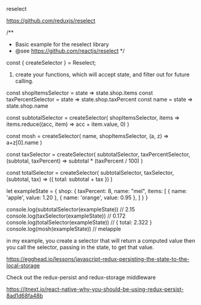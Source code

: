 reselect

https://github.com/reduxjs/reselect

/**
 * Basic example for the reselect library
 * @see https://github.com/reactjs/reselect
 */

const {
  createSelector
} = Reselect;

1. create your functions, which will accept state, and filter out for future calling.

const shopItemsSelector = state => state.shop.items
const taxPercentSelector = state => state.shop.taxPercent
const name = state => state.shop.name

const subtotalSelector = createSelector(
  shopItemsSelector,
  items => items.reduce((acc, item) => acc + item.value, 0)
)

const mosh = createSelector(
  name, 
  shopItemsSelector, 
  (a, z) => a+z[0].name
)

const taxSelector = createSelector(
  subtotalSelector,
  taxPercentSelector,
  (subtotal, taxPercent) => subtotal * (taxPercent / 100)
)

const totalSelector = createSelector(
  subtotalSelector,
  taxSelector,
  (subtotal, tax) => ({ total: subtotal + tax })
)

let exampleState = {
  shop: {
    taxPercent: 8,
    name: "mel",
    items: [
      { name: 'apple', value: 1.20 },
      { name: 'orange', value: 0.95 },
    ]
  }
}

console.log(subtotalSelector(exampleState)) // 2.15
console.log(taxSelector(exampleState))      // 0.172
console.log(totalSelector(exampleState))    // { total: 2.322 }
console.log(mosh(exampleState))  // melapple

in my example, you create a selector that will return a computed value
then you call the selector, passing in the state, to get that value.


https://egghead.io/lessons/javascript-redux-persisting-the-state-to-the-local-storage


Check out the redux-persist and redux-storage middleware

https://itnext.io/react-native-why-you-should-be-using-redux-persist-8ad1d68fa48b

